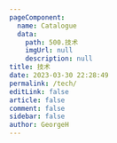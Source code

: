 ```yaml
---
pageComponent: 
  name: Catalogue
  data: 
    path: 500.技术
    imgUrl: null
    description: null
title: 技术
date: 2023-03-30 22:28:49
permalink: /tech/
editLink: false
article: false
comment: false
sidebar: false
author: GeorgeH
---
```

